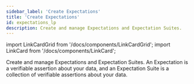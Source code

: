 ```yaml
---
sidebar_label: 'Create Expectations'
title: 'Create Expectations'
id: expectations_lp
description: Create and manage Expectations and Expectation Suites.
---
```


import LinkCardGrid from '/docs/components/LinkCardGrid';
import LinkCard from '/docs/components/LinkCard';

<p class="DocItem__header-description">Create and manage Expectations and Expectation Suites. An Expectation is a verifiable assertion about your data, and an  Expectation Suite is a collection of verifiable assertions about your data.</p>

<LinkCardGrid>
  <LinkCard topIcon label="Expectation creation workflow" description="Learn more about the process for creating and managing Expectations and Expectation Suites" href="/docs/guides/expectations/create_expectations_overview" icon="/img/workflow_icon.svg" />
  <LinkCard topIcon label="Create and manage Expectations and Expectation Suites" description="Create and manage Expectations and Expectation Suites" href="/docs/guides/expectations/create_manage_expectations_lp" icon="/img/expectation_icon.svg" />
  <LinkCard topIcon label="Work with the Profiler and the Onboarding Data Assistant" description="Use the Onboarding Data Assistant and Profiler to Profile your data and create Expectation Suites" href="/docs/guides/expectations/profilers_data_assistants_lp" icon="/img/deploy_icon.svg" />
  <LinkCard topIcon label="Create Custom Expectations" description="Create Custom Expectations to extend the functionality of GX and satisfy your unique business requirements" href="/docs/guides/expectations/custom_expectations_lp" icon="/img/data_doc_link_icon.svg" />
</LinkCardGrid>